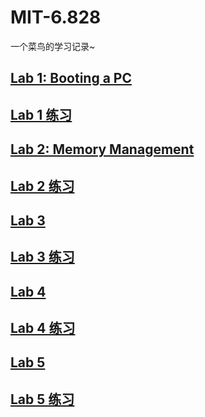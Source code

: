 # MIT-6.828
一个菜鸟的学习记录~
## [Lab 1: Booting a PC](docs/Lab1.md)
## [Lab 1 练习](docs/Lab1实验报告.md)

## [Lab 2: Memory Management](docs/Lab2.md)
## [Lab 2 练习](docs/Lab2实验报告.md)

## [Lab 3](docs/Lab3.md)
## [Lab 3 练习](docs/Lab3实验报告.md)

## [Lab 4](docs/Lab4.md)
## [Lab 4 练习](docs/Lab4实验报告.md)

## [Lab 5](docs/Lab5.md)
## [Lab 5 练习](docs/Lab5实验报告.md)